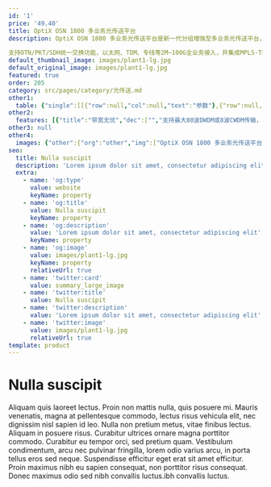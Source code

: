 ```yaml
---
id: '1'
price: '49.40'
title: OptiX OSN 1800 多业务光传送平台
description: OptiX OSN 1800 多业务光传送平台是新一代分组增强型多业务光传送平台，较高的集成度填补了城域设备形态的需求。

支持OTN/PKT/SDH统一交换功能，以太网、TDM、专线等2M~100G全业务接入，并集成MPLS-TP功能，解决城域网络以下光纤资源不足的问题，为金融，媒资，政府，能源，教育等提供了低成本、高效的业务传输方案。
default_thumbnail_image: images/plant1-lg.jpg
default_original_image: images/plant1-lg.jpg
featured: true
order: 205
category: src/pages/category/光传送.md
other1: 
  table: {"single":[[{"row":null,"col":null,"text":"参数"},{"row":null,"col":null,"text":"OSN 1800 I 增强"},{"row":null,"col":null,"text":"OSN 1800 II"},{"row":null,"col":null,"text":"OSN 1800 II 增强"},{"row":null,"col":null,"text":"OSN 1800 V"}],[{"row":null,"col":null,"text":"尺寸(高x深x宽)"},{"row":null,"col":null,"text":"44mm x 220mm x 442mm"},{"row":null,"col":null,"text":"88mm x 220mm x 442mm"},{"row":null,"col":null,"text":"88mm x 220mm x 442mm"},{"row":null,"col":null,"text":"222mm x 224mm x 442mm"}],[{"row":null,"col":null,"text":"业务槽位"},{"row":null,"col":null,"text":"直流子架：2个\n交流子架：1个"},{"row":null,"col":null,"text":"直流子架：7 个\n交流子架：5个"},{"row":null,"col":null,"text":"直流子架：6 个"},{"row":null,"col":null,"text":"直流子架：15个\n交流子架：12 个"}],[{"row":null,"col":null,"text":"交叉容量"},{"row":null,"col":null,"text":"OTN: 40G\n分组：120G\nSDH：40G(高阶)，5G(低阶)"},{"row":null,"col":null,"text":"N/A"},{"row":null,"col":null,"text":"OTN: 200G\n分组：160G\nSDH：50G(高阶)，20G(低阶)"},{"row":null,"col":null,"text":"OTN: 700G\n分组：700G\nSDH：280G(高阶)，40G(低阶)"}],[{"row":null,"col":null,"text":"波长 (最大)"},{"row":null,"col":"4","text":"DWDM: 80 波\nCWDM: 8 波"}],[{"row":null,"col":null,"text":"单通道最大速率"},{"row":null,"col":"4","text":"100G/200G"}],[{"row":null,"col":null,"text":"安装方式"},{"row":null,"col":"4","text":"19\" 或 23\" 机柜、ETSI 300mm/600mm机柜"}],[{"row":null,"col":null,"text":"供电方式"},{"row":null,"col":"4","text":"110V AC to 220V AC，-48V DC to -60V DC"}]]}
other2:
  features: [{"title":"带宽无忧","dec":["","支持最大80波DWDM或8波CWDM传输，单波200G，单纤容量16T。OTN/PKT/SDH 任意业务接入/传输，简化网络结构，提升带宽利用率。",""]},{"title":"灵活布署","dec":["","适合抱杆、室外柜、19/23英寸机柜安装， 同时支持AC/DC供电，支持预安装、预盘纤、预配置及远程自动调测功能，降低工程交付难度和成本。",""]},{"title":"可靠性高","dec":["","提供多种设备级和网络级保护，全面保护业务。支持电层 ASON， 抗多次断纤。",""]}]
other3: null
other4:
  images: {"other":{"org":"other","img":["OptiX OSN 1800 多业务光传送平台.png"]}}
seo:
  title: Nulla suscipit
  description: 'Lorem ipsum dolor sit amet, consectetur adipiscing elit'
  extra:
    - name: 'og:type'
      value: website
      keyName: property
    - name: 'og:title'
      value: Nulla suscipit
      keyName: property
    - name: 'og:description'
      value: 'Lorem ipsum dolor sit amet, consectetur adipiscing elit'
      keyName: property
    - name: 'og:image'
      value: images/plant1-lg.jpg
      keyName: property
      relativeUrl: true
    - name: 'twitter:card'
      value: summary_large_image
    - name: 'twitter:title'
      value: Nulla suscipit
    - name: 'twitter:description'
      value: 'Lorem ipsum dolor sit amet, consectetur adipiscing elit'
    - name: 'twitter:image'
      value: images/plant1-lg.jpg
      relativeUrl: true
template: product
---
```


# Nulla suscipit

Aliquam quis laoreet lectus. Proin non mattis nulla, quis posuere mi. Mauris venenatis, magna at pellentesque commodo, lectus risus vehicula elit, nec dignissim nisl sapien id leo. Nulla non pretium metus, vitae finibus lectus. Aliquam in posuere risus. Curabitur ultrices ornare magna porttitor commodo. Curabitur eu tempor orci, sed pretium quam. Vestibulum condimentum, arcu nec pulvinar fringilla, lorem odio varius arcu, in porta tellus eros sed neque. Suspendisse efficitur eget erat sit amet efficitur. Proin maximus nibh eu sapien consequat, non porttitor risus consequat. Donec maximus odio sed nibh convallis luctus.ibh convallis luctus.